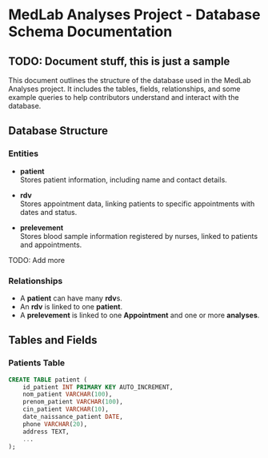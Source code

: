 # MedLab Analyses Project - Database Schema Documentation

## TODO: Document stuff, this is just a sample

This document outlines the structure of the database used in the MedLab Analyses project. It includes the tables, fields, relationships, and some example queries to help contributors understand and interact with the database.

## Database Structure

### **Entities**

- **patient**  
  Stores patient information, including name and contact details.

- **rdv**  
  Stores appointment data, linking patients to specific appointments with dates and status.

- **prelevement**  
  Stores blood sample information registered by nurses, linked to patients and appointments.

TODO: Add more

### **Relationships**
- A **patient** can have many **rdv**s.
- An **rdv** is linked to one **patient**.
- A **prelevement** is linked to one **Appointment** and one or more **analyses**.

## Tables and Fields

### **Patients Table**
```sql
CREATE TABLE patient (
    id_patient INT PRIMARY KEY AUTO_INCREMENT,
    nom_patient VARCHAR(100),
    prenom_patient VARCHAR(100),
    cin_patient VARCHAR(10),
    date_naissance_patient DATE,
    phone VARCHAR(20),
    address TEXT,
    ...
);

